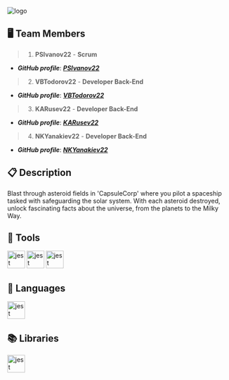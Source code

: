 ![logo](https://cdn.discordapp.com/attachments/1155462976401309717/1208838763036409907/image.png?ex=65e4bdd4&is=65d248d4&hm=5a9fcededf6ec874ccfe37c20a7a95143312c8e63cab269eee45c3b2f1dd3a04&)



## 🖥 Team	Members
> 1. **PSIvanov22** - **Scrum**	
   - ***GitHub profile***: [***PSIvanov22***](https://github.com/PSIvanov22)	
 
> 2. **VBTodorov22** - **Developer Back-End**	
   - ***GitHub profile***: [***VBTodorov22***](https://github.com/VBTodorov22)	

> 3. **KARusev22** - **Developer Back-End**	
   - ***GitHub profile***: [***KARusev22***](https://github.com/KARusev22)

> 4. **NKYanakiev22** - **Developer Back-End**	
   - ***GitHub profile***: [***NKYanakiev22***](https://github.com/NKYanakiev22)

## 📋 Description
Blast through asteroid fields in 'CapsuleCorp' where you pilot a spaceship tasked with safeguarding the solar system. With each asteroid destroyed, unlock fascinating facts about the universe, from the planets to the Milky Way.  

## 🔨 Tools
<div align="left">

  <img src="https://bg.wizcase.com/wp-content/uploads/2022/01/en-microsoft-teams-logo.jpg" height="40" alt="jest logo"  />
  
   <img src="https://images-eds-ssl.xboxlive.com/image?url=4rt9.lXDC4H_93laV1_eHHFT949fUipzkiFOBH3fAiZZUCdYojwUyX2aTonS1aIwMrx6NUIsHfUHSLzjGJFxxsG72wAo9EWJR4yQWyJJaDb6rYcBtJvTvH3UoAS4JFNDaxGhmKNaMwgElLURlRFeVkLCjkfnXmWtINWZIrPGYq0-&format=source" height="40" alt="jest logo"  />
   
   <img src="https://online.iotap.in/content/images/thumbs/0000694_visual-studio-professional-2022_550.jpeg" height="40" alt="jest logo"  />

## 🚀 Languages 

<div align="left">

  <img src="https://media.licdn.com/dms/image/D4E12AQFZ22tCQSGwDw/article-cover_image-shrink_600_2000/0/1687615910475?e=2147483647&v=beta&t=e0Dz4ia72MRYikHW_0Pc0JoAKJ3sFH3Vd5VO1RyAFPs" height="40" alt="jest logo"  />
</div>

## 📚 Libraries
  
<div align="left">

  <img src="https://upload.wikimedia.org/wikipedia/commons/thumb/b/bf/SFML2.svg/1200px-SFML2.svg.png" height="40" alt="jest logo"  />
</div>








